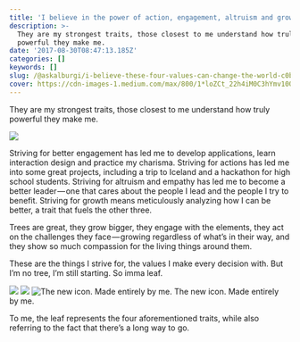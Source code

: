 ```yaml
---
title: 'I believe in the power of action, engagement, altruism and growth.'
description: >-
  They are my strongest traits, those closest to me understand how truly
  powerful they make me.
date: '2017-08-30T08:47:13.185Z'
categories: []
keywords: []
slug: /@askalburgi/i-believe-these-four-values-can-change-the-world-c0bbae346f11
cover: https://cdn-images-1.medium.com/max/800/1*loZCt_22h4iM0C3hYmv10Q.png
---
```


They are my strongest traits, those closest to me understand how truly powerful they make me.

![](https://cdn-images-1.medium.com/max/800/1*loZCt_22h4iM0C3hYmv10Q.png)

Striving for better engagement has led me to develop applications, learn interaction design and practice my charisma. Striving for actions has led me into some great projects, including a trip to Iceland and a hackathon for high school students. Striving for altruism and empathy has led me to become a better leader — one that cares about the people I lead and the people I try to benefit. Striving for growth means meticulously analyzing how I can be better, a trait that fuels the other three.

Trees are great, they grow bigger, they engage with the elements, they act on the challenges they face — growing regardless of what’s in their way, and they show so much compassion for the living things around them.

These are the things I strive for, the values I make every decision with. But I’m no tree, I’m still starting. So imma leaf.

![](https://cdn-images-1.medium.com/max/400/1*TKHvi_3Xusu1Z2UONZbm3Q.png)
![](https://cdn-images-1.medium.com/max/400/1*vHTxQPsRBoOVQcn0gVXewg.png)
![The new icon. Made entirely by me.](https://cdn-images-1.medium.com/max/400/1*enB6PqH8si3LW8p2wm08Gg.png)
The new icon. Made entirely by me.

To me, the leaf represents the four aforementioned traits, while also referring to the fact that there’s a long way to go.